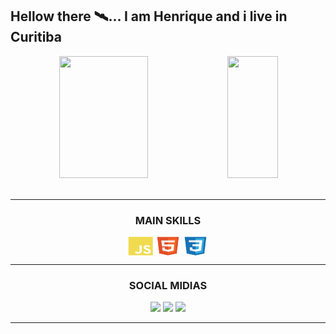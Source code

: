 ## Hellow there 🛰️... I am Henrique and i live in Curitiba
 <div align="center">
   <img width="53%" height="195px" src="https://github-readme-stats.vercel.app/api?username=Henry-Barreto&show_icons=true&theme=tokyonight&hide=issues&rank_icon=github" /> 
    <img width="40%" height="195px" src="https://github-readme-stats.vercel.app/api/top-langs/?username=Henry-Barreto&layout=compact&theme=tokyonight" />
 </div>

<br>

<div align="center">
  <hr>

  ### MAIN SKILLS
  <img align="center" alt="henry-Js" height="30" width="40" src="https://raw.githubusercontent.com/devicons/devicon/master/icons/javascript/javascript-plain.svg">
  <img align="center" alt="henry-HTML" height="30" width="40" src="https://raw.githubusercontent.com/devicons/devicon/master/icons/html5/html5-original.svg">
  <img align="center" alt="henry-CSS" height="30" width="40" src="https://raw.githubusercontent.com/devicons/devicon/master/icons/css3/css3-original.svg">
</div>

 
<div  align="center"> 
  <hr>

  ### SOCIAL MIDIAS
  <a href="https://instagram.com/_barretorick" target="_blank"><img src="https://img.shields.io/badge/-Instagram-%23E4405F?style=for-the-badge&logo=instagram&logoColor=white" target="_blank"></a>
  <a href = "mailto:Henrique040701@gmail.com"><img src="https://img.shields.io/badge/-Gmail-%23333?style=for-the-badge&logo=gmail&logoColor=white" target="_blank"></a>
  <a href="www.linkedin.com/in/henrique-barreto-620a34163" target="_blank"><img src="https://img.shields.io/badge/-LinkedIn-%230077B5?style=for-the-badge&logo=linkedin&logoColor=white" target="_blank"></a> 
  <hr>
</div>
